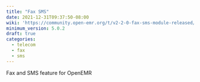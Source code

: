 ```yaml
---
title: "Fax SMS"
date: 2021-12-31T09:37:50-08:00
wiki: 'https://community.open-emr.org/t/v2-2-0-fax-sms-module-released/16157'
minimum_version: 5.0.2
draft: true
categories:
  - telecom
  - fax
  - sms
---
```

Fax and SMS feature for OpenEMR
<!--more-->
